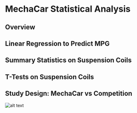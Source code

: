 # MechaCar Statistical Analysis

## Overview

## Linear Regression to Predict MPG

## Summary Statistics on Suspension Coils

## T-Tests on Suspension Coils

## Study Design: MechaCar vs Competition

![alt text](http://url/to/img.png)
